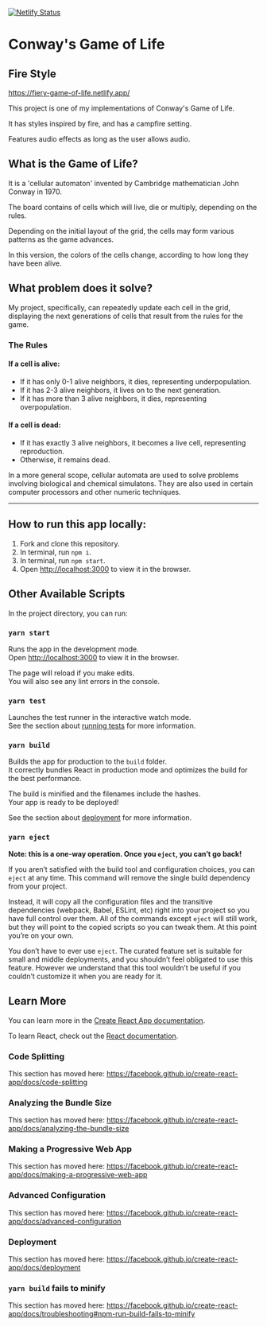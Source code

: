 [![Netlify Status](https://api.netlify.com/api/v1/badges/7b6df76f-34d3-4768-8b27-c5cd92361cd5/deploy-status)](https://app.netlify.com/sites/fiery-game-of-life/deploys)

# Conway's Game of Life

## Fire Style

https://fiery-game-of-life.netlify.app/

This project is one of my implementations of Conway's Game of Life.

It has styles inspired by fire, and has a campfire setting.

Features audio effects as long as the user allows audio.

## What is the Game of Life?

It is a 'cellular automaton' invented by Cambridge mathematician John Conway in 1970.

The board contains of cells which will live, die or multiply, depending on the rules.

Depending on the initial layout of the grid, the cells may form various patterns as the game advances.

In this version, the colors of the cells change, according to how long they have been alive.

## What problem does it solve?

My project, specifically, can repeatedly update each cell in the grid, displaying the next generations of cells
that result from the rules for the game.

### The Rules

#### If a cell is alive:

- If it has only 0-1 alive neighbors, it dies, representing underpopulation.
- If it has 2-3 alive neighbors, it lives on to the next generation.
- If it has more than 3 alive neighbors, it dies, representing overpopulation.

#### If a cell is dead:

- If it has exactly 3 alive neighbors, it becomes a live cell, representing reproduction.
- Otherwise, it remains dead.

In a more general scope, cellular automata are used to solve problems involving biological and chemical simulatons. They are also used in certain computer processors and other numeric techniques.

---

## How to run this app locally:

1. Fork and clone this repository.
2. In terminal, run `npm i`.
3. In terminal, run `npm start`.
4. Open [http://localhost:3000](http://localhost:3000) to view it in the browser.

## Other Available Scripts

In the project directory, you can run:

### `yarn start`

Runs the app in the development mode.<br />
Open [http://localhost:3000](http://localhost:3000) to view it in the browser.

The page will reload if you make edits.<br />
You will also see any lint errors in the console.

### `yarn test`

Launches the test runner in the interactive watch mode.<br />
See the section about [running tests](https://facebook.github.io/create-react-app/docs/running-tests) for more information.

### `yarn build`

Builds the app for production to the `build` folder.<br />
It correctly bundles React in production mode and optimizes the build for the best performance.

The build is minified and the filenames include the hashes.<br />
Your app is ready to be deployed!

See the section about [deployment](https://facebook.github.io/create-react-app/docs/deployment) for more information.

### `yarn eject`

**Note: this is a one-way operation. Once you `eject`, you can’t go back!**

If you aren’t satisfied with the build tool and configuration choices, you can `eject` at any time. This command will remove the single build dependency from your project.

Instead, it will copy all the configuration files and the transitive dependencies (webpack, Babel, ESLint, etc) right into your project so you have full control over them. All of the commands except `eject` will still work, but they will point to the copied scripts so you can tweak them. At this point you’re on your own.

You don’t have to ever use `eject`. The curated feature set is suitable for small and middle deployments, and you shouldn’t feel obligated to use this feature. However we understand that this tool wouldn’t be useful if you couldn’t customize it when you are ready for it.

## Learn More

You can learn more in the [Create React App documentation](https://facebook.github.io/create-react-app/docs/getting-started).

To learn React, check out the [React documentation](https://reactjs.org/).

### Code Splitting

This section has moved here: https://facebook.github.io/create-react-app/docs/code-splitting

### Analyzing the Bundle Size

This section has moved here: https://facebook.github.io/create-react-app/docs/analyzing-the-bundle-size

### Making a Progressive Web App

This section has moved here: https://facebook.github.io/create-react-app/docs/making-a-progressive-web-app

### Advanced Configuration

This section has moved here: https://facebook.github.io/create-react-app/docs/advanced-configuration

### Deployment

This section has moved here: https://facebook.github.io/create-react-app/docs/deployment

### `yarn build` fails to minify

This section has moved here: https://facebook.github.io/create-react-app/docs/troubleshooting#npm-run-build-fails-to-minify
